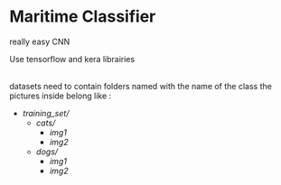 # Maritime Classifier

really easy CNN<br />

Use tensorflow and kera librairies<br /><br />

datasets need to contain folders named with the name of the class the pictures inside belong like :
  - *training_set/*
    - *cats/*
      - *img1*
      - *img2*
    - *dogs/*
      - *img1*
      - *img2*
